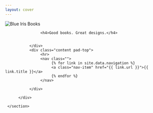 ```yaml
---
layout: cover
---
```

<body>
     <section class="intro">
          <div class="inner">
               <div class="content">
                    <img src="{{ site.baseurl }}/img/BIB-logo.svg" alt="Blue Iris Books">

                    <h4>Good books. Great designs.</h4>


               </div>
               <div class="content pad-top">
                    <hr>
                    <nav class="">
                         {% for link in site.data.navigation %}
                         <a class="nav-item" href="{{ link.url }}">{{ link.title }}</a>
                         {% endfor %}
                    </nav>

               </div>

          </div>

     </section>


</body>
